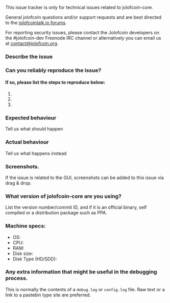 <!--- Remove sections that do not apply -->

This issue tracker is only for technical issues related to jolofcoin-core.

General jolofcoin questions and/or support requests and are best directed to the [jolofcointalk.io forums](https://jolofcointalk.io/).

For reporting security issues, please contact the Jolofcoin developers on the #jolofcoin-dev Freenode IRC channel or alternatively you can email us at contact@jolofcoin.org.

### Describe the issue

### Can you reliably reproduce the issue?
#### If so, please list the steps to reproduce below:
1.
2.
3.

### Expected behaviour
Tell us what should happen

### Actual behaviour
Tell us what happens instead

### Screenshots.
If the issue is related to the GUI, screenshots can be added to this issue via drag & drop.

### What version of jolofcoin-core are you using?
List the version number/commit ID, and if it is an official binary, self compiled or a distribution package such as PPA.

### Machine specs:
- OS:
- CPU:
- RAM:
- Disk size:
- Disk Type (HD/SDD):

### Any extra information that might be useful in the debugging process.
This is normally the contents of a `debug.log` or `config.log` file. Raw text or a link to a pastebin type site are preferred.
